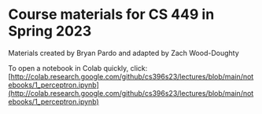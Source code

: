 # Course materials for CS 449 in Spring 2023

Materials created by Bryan Pardo and adapted by Zach Wood-Doughty

To open a notebook in Colab quickly, click:
  [http://colab.research.google.com/github/cs396s23/lectures/blob/main/notebooks/1_perceptron.ipynb](http://colab.research.google.com/github/cs396s23/lectures/blob/main/notebooks/1_perceptron.ipynb)
